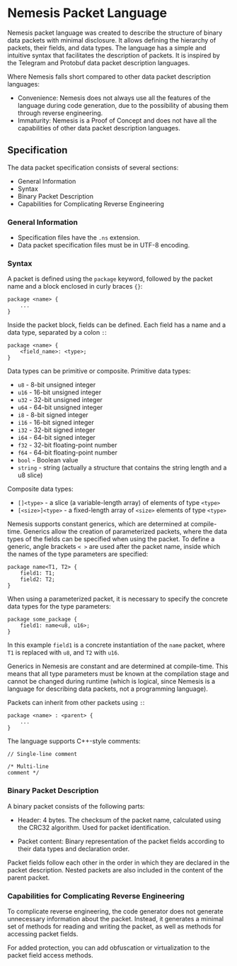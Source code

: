 # Nemesis Packet Language

Nemesis packet language was created to describe the structure of binary data packets with minimal disclosure. It allows defining the hierarchy of packets, their fields, and data types. The language has a simple and intuitive syntax that facilitates the description of packets.
It is inspired by the Telegram and Protobuf data packet description languages.

Where Nemesis falls short compared to other data packet description languages:
- Convenience: Nemesis does not always use all the features of the language during code generation, due to the possibility of abusing them through reverse engineering.
- Immaturity: Nemesis is a Proof of Concept and does not have all the capabilities of other data packet description languages.

## Specification
The data packet specification consists of several sections:
- General Information
- Syntax
- Binary Packet Description
- Capabilities for Complicating Reverse Engineering

### General Information
- Specification files have the `.ns` extension.
- Data packet specification files must be in UTF-8 encoding.

### Syntax
A packet is defined using the `package` keyword, followed by the packet name and a block enclosed in curly braces `{}`:
```
package <name> {
    ...
}
```

Inside the packet block, fields can be defined. Each field has a name and a data type, separated by a colon `:`:

```
package <name> {
    <field_name>: <type>;
}
```

Data types can be primitive or composite. Primitive data types:

- `u8` - 8-bit unsigned integer
- `u16` - 16-bit unsigned integer
- `u32` - 32-bit unsigned integer
- `u64` - 64-bit unsigned integer
- `i8` - 8-bit signed integer
- `i16` - 16-bit signed integer
- `i32` - 32-bit signed integer
- `i64` - 64-bit signed integer
- `f32` - 32-bit floating-point number
- `f64` - 64-bit floating-point number
- `bool` - Boolean value
- `string` - string (actually a structure that contains the string length and a u8 slice)

Composite data types:
- `[]<type>` - a slice (a variable-length array) of elements of type `<type>`
- `[<size>]<type>` - a fixed-length array of `<size>` elements of type `<type>`


Nemesis supports constant generics, which are determined at compile-time. Generics allow the creation of parameterized packets, where the data types of the fields can be specified when using the packet.
To define a generic, angle brackets `< >` are used after the packet name, inside which the names of the type parameters are specified:
```
package name<T1, T2> {
    field1: T1;
    field2: T2;
}
```

When using a parameterized packet, it is necessary to specify the concrete data types for the type parameters:
```
package some_package {
    field1: name<u8, u16>;
}
```

In this example `field1` is a concrete instantiation of the `name` packet, where `T1` is replaced with `u8`, and `T2` with `u16`.

Generics in Nemesis are constant and are determined at compile-time. This means that all type parameters must be known at the compilation stage and cannot be changed during runtime (which is logical, since Nemesis is a language for describing data packets, not a programming language).

Packets can inherit from other packets using `:`:

```
package <name> : <parent> {
    ...
}
```

The language supports C++-style comments:

```
// Single-line comment

/* Multi-line
comment */
```

### Binary Packet Description

A binary packet consists of the following parts:

- Header: 4 bytes. The checksum of the packet name, calculated using the CRC32 algorithm. Used for packet identification.

- Packet content: Binary representation of the packet fields according to their data types and declaration order.

Packet fields follow each other in the order in which they are declared in the packet description. Nested packets are also included in the content of the parent packet.

### Capabilities for Complicating Reverse Engineering

To complicate reverse engineering, the code generator does not generate unnecessary information about the packet. Instead, it generates a minimal set of methods for reading and writing the packet, as well as methods for accessing packet fields.

For added protection, you can add obfuscation or virtualization to the packet field access methods.